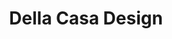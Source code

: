 ---
title: "Della Casa Design"
url: /ciudad-autonoma-de-buenos-aires/della-casa-design/
shop: Möbel
---